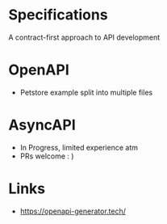# Specifications
A contract-first approach to API development


# OpenAPI
* Petstore example split into multiple files

# AsyncAPI
* In Progress, limited experience atm
* PRs welcome : )


# Links
* https://openapi-generator.tech/
